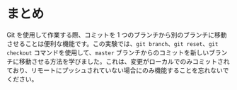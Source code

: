 # まとめ

Git を使用して作業する際、コミットを 1 つのブランチから別のブランチに移動させることは便利な機能です。この実験では、`git branch`、`git reset`、`git checkout` コマンドを使用して、`master` ブランチからのコミットを新しいブランチに移動させる方法を学びました。これは、変更がローカルでのみコミットされており、リモートにプッシュされていない場合にのみ機能することを忘れないでください。
